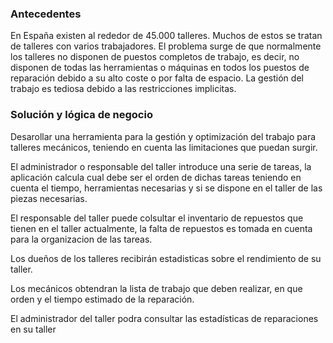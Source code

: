 
### Antecedentes

En España existen al rededor de 45.000 talleres. Muchos de estos se tratan de talleres con varios trabajadores. El problema surge de que normalmente los talleres no disponen de puestos completos de trabajo, es decir, no disponen de todas las herramientas o máquinas en todos los puestos de reparación debido a su alto coste o por falta de espacio. La gestión del trabajo es tediosa debido a las restricciones implicitas.

### Solución y lógica de negocio

Desarollar una herramienta para la gestión y optimización del trabajo para talleres mecánicos, teniendo en cuenta las limitaciones que puedan surgir.

El administrador o responsable del taller introduce una serie de tareas, la aplicación calcula cual debe ser el orden de dichas tareas teniendo en cuenta el tiempo, herramientas necesarias y si se dispone en el taller de las piezas necesarias.

El responsable del taller puede colsultar el inventario de repuestos que tienen en el taller actualmente, la falta de repuestos es tomada en cuenta para la organizacion de las tareas.

Los dueños de los talleres recibirán estadisticas sobre el rendimiento de su taller.

Los mecánicos obtendran la lista de trabajo que deben realizar, en que orden y el tiempo estimado de la reparación.

El administrador del taller podra consultar las estadísticas de reparaciones en su taller


